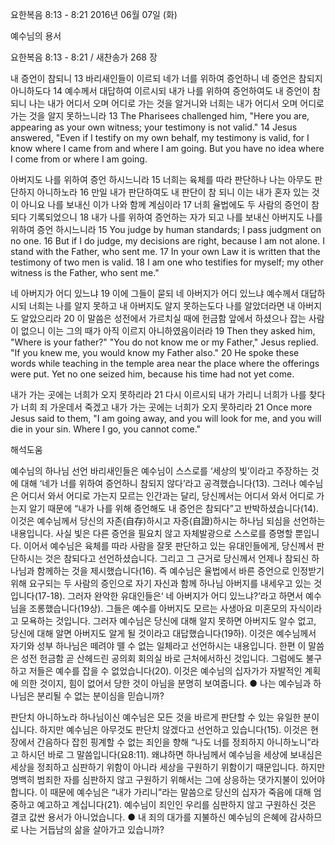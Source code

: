 요한복음 8:13 - 8:21 
2016년 06월 07일 (화)

예수님의 용서



요한복음 8:13 - 8:21 / 새찬송가 268 장


내 증언이 참되니
13 바리새인들이 이르되 네가 너를 위하여 증언하니 네 증언은 참되지 아니하도다 14 예수께서 대답하여 이르시되 내가 나를 위하여 증언하여도 내 증언이 참되니 나는 내가 어디서 오며 어디로 가는 것을 알거니와 너희는 내가 어디서 오며 어디로 가는 것을 알지 못하느니라 
13 The Pharisees challenged him, "Here you are, appearing as your own witness; your testimony is not valid." 14 Jesus answered, "Even if I testify on my own behalf, my testimony is valid, for I know where I came from and where I am going. But you have no idea where I come from or where I am going. 

아버지도 나를 위하여 증언 하시느니라
15 너희는 육체를 따라 판단하나 나는 아무도 판단하지 아니하노라 16 만일 내가 판단하여도 내 판단이 참 되니 이는 내가 혼자 있는 것이 아니요 나를 보내신 이가 나와 함께 계심이라 17 너희 율법에도 두 사람의 증언이 참되다 기록되었으니 18 내가 나를 위하여 증언하는 자가 되고 나를 보내신 아버지도 나를 위하여 증언 하시느니라 
15 You judge by human standards; I pass judgment on no one. 16 But if I do judge, my decisions are right, because I am not alone. I stand with the Father, who sent me. 17 In your own Law it is written that the testimony of two men is valid. 18 I am one who testifies for myself; my other witness is the Father, who sent me."  

네 아버지가 어디 있느냐
19 이에 그들이 묻되 네 아버지가 어디 있느냐 예수께서 대답하시되 너희는 나를 알지 못하고 내 아버지도 알지 못하는도다 나를 알았더라면 내 아버지도 알았으리라 20 이 말씀은 성전에서 가르치실 때에 헌금함 앞에서 하셨으나 잡는 사람이 없으니 이는 그의 때가 아직 이르지 아니하였음이러라 
19 Then they asked him, "Where is your father?" "You do not know me or my Father," Jesus replied. "If you knew me, you would know my Father also." 20 He spoke these words while teaching in the temple area near the place where the offerings were put. Yet no one seized him, because his time had not yet come. 

내가 가는 곳에는 너희가 오지 못하리라
21 다시 이르시되 내가 가리니 너희가 나를 찾다가 너희 죄 가운데서 죽겠고 내가 가는 곳에는 너희가 오지 못하리라
21 Once more Jesus said to them, "I am going away, and you will look for me, and you will die in your sin. Where I go, you cannot come."

해석도움





예수님의 하나님 선언 
바리새인들은 예수님이 스스로를 ‘세상의 빛’이라고 주장하는 것에 대해 ‘네가 너를 위하여 증언하니 참되지 않다’라고 공격했습니다(13). 그러나 예수님은 어디서 와서 어디로 가는지 모르는 인간과는 달리, 당신께서는  어디서 와서 어디로 가는지 알기 때문에 “내가 나를 위해 증언해도 내 증언은 참되다”고 반박하셨습니다(14). 이것은 예수님께서 당신의 자존(自存)하시고 자증(自證)하시는 하나님 되심을 선언하는 내용입니다. 사실 빛은 다른 증언을 필요치 않고 자체발광으로 스스로를 증명할 뿐입니다. 이어서 예수님은 육체를 따라 사람을 잘못 판단하고 있는 유대인들에게, 당신께서 판단하시는 것은 참되다고 선언하셨습니다. 그리고 그 근거로 당신께서 언제나 참되신 하나님과 함께하는 것을 제시했습니다(16). 즉 예수님은 율법에서 바른 증언으로 인정받기 위해 요구되는 두 사람의 증인으로 자기 자신과 함께 하나님 아버지를 내세우고 있는 것입니다(17-18). 그러자 완악한 유대인들은‘ 네 아버지가 어디 있느냐?’라고 하면서 예수님을 조롱했습니다(19상). 그들은 예수를 아버지도 모르는 사생아요 미혼모의 자식이라고 모욕하는 것입니다. 그러자 예수님은 당신에 대해 알지 못하면 아버지도 알수 없고, 당신에 대해 알면 아버지도 알게 될 것이라고 대답했습니다(19하). 이것은 예수님께서 자기와 성부 하나님은 떼려야 뗄 수 없는 일체라고 선언하시는 내용입니다. 한편 이 말씀은 성전 헌금함 곧 산헤드린 공의회 회의실 바로 근처에서하신 것입니다. 그럼에도 불구하고 저들은 예수를 잡을 수 없었습니다(20). 이것은 예수님의 십자가가 자발적인 계획에 의한 것이지, 힘이 없어서 당한 것이 아님을 분명히 보여줍니다. 
● 나는 예수님과 하나님은 분리될 수 없는 분이심을 믿습니까? 

판단치 아니하노라 
하나님이신 예수님은 모든 것을 바르게 판단할 수 있는 유일한 분이십니다. 하지만 예수님은 아무것도 판단치 않겠다고 선언하고 있습니다(15). 이것은 현장에서 간음하다 잡힌 핑계할 수 없는 죄인을 향해 “나도 너를 정죄하지 아니하노니”라고  하시던 바로 그 말씀입니다(요8:11). 왜냐하면 하나님께서 예수님을 세상에 보내심은 세상을 정죄하고 심판하기 위함이 아니라 세상을 구원하기 위함이기 때문입니다. 하지만  명백히 범죄한 자를 심판하지 않고 구원하기 위해서는 그에 상응하는 댓가지불이 있어야 합니다. 이 때문에 예수님은 “내가 가리니”라는 말씀으로 당신의 십자가 죽음에 대해 엄중하고 예고하고 계십니다(21). 예수님이 죄인인 우리를 심판하지 않고 구원하신 것은 결코 값싼 용서가 아니었습니다.
● 내 죄의 대가를 지불하신 예수님의 은혜에 감사하므로 나는 거듭남의 삶을 살아가고 있습니까?